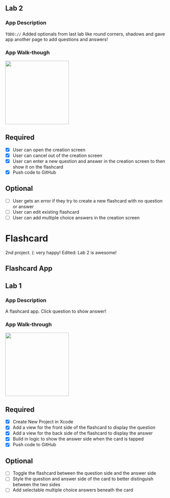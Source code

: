 
## Lab 2

### App Description
`TODO://` Added optionals from last lab like round corners, shadows and gave app another page to add questions and answers!

### App Walk-though

<img src="http://g.recordit.co/o5VteaBXK7.gif" width=200><br>

## Required
- [x] User can open the creation screen
- [x] User can cancel out of the creation screen
- [x] User can enter a new question and answer in the creation screen to then show it on the flashcard
- [x] Push code to GitHub
## Optional
- [ ] User gets an error if they try to create a new flashcard with no question or answer
- [ ] User can edit existing flashcard
- [ ] User can add multiple choice answers in the creation screen

# Flashcard
2nd project. (: very happy! Edited: Lab 2 is awesome!

## Flashcard App

## Lab 1

### App Description
A flashcard app. Click question to show answer!

### App Walk-through
<img src="http://g.recordit.co/S56z7onA4B.gif" width=200><br>

## Required
- [x] Create New Project in Xcode
- [x] Add a view for the front side of the flashcard to display the question
- [x] Add a view for the back side of the flashcard to display the answer
- [x] Build in logic to show the answer side when the card is tapped
- [x] Push code to GitHub
## Optional
- [ ] Toggle the flashcard between the question side and the answer side
- [ ] Style the question and answer side of the card to better distinguish between the two sides
- [ ] Add selectable multiple choice answers beneath the card
